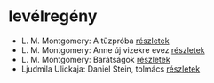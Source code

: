 # levélregény

- L. M. Montgomery: A tűzpróba [részletek](_details/L.%20M.%20Montgomery.md#id_493)
- L. M. Montgomery: Anne új vizekre evez [részletek](_details/L.%20M.%20Montgomery.md#id_489)
- L. M. Montgomery: Barátságok [részletek](_details/L.%20M.%20Montgomery.md#id_494)
- Ljudmila Ulickaja: Daniel Stein, tolmács [részletek](_details/Ljudmila%20Ulickaja.md#id_1285)